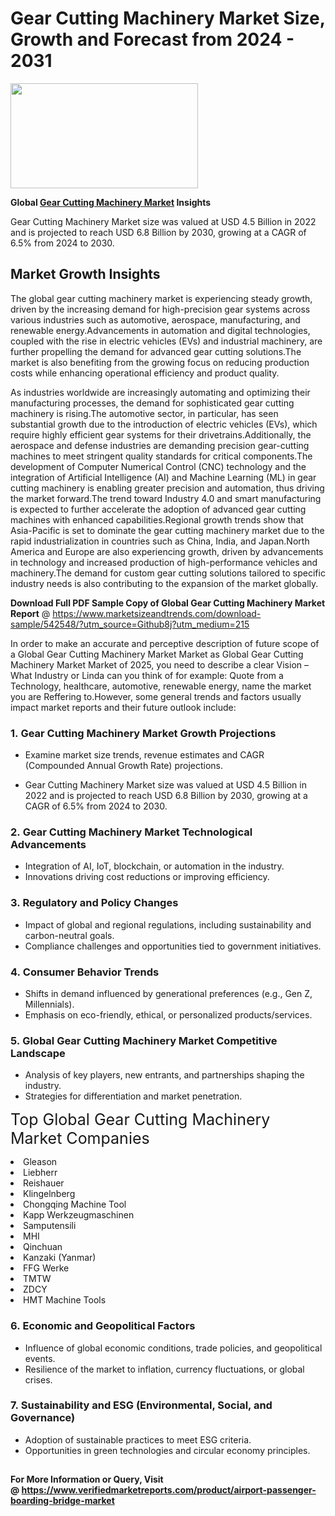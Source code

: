 <H1>Gear Cutting Machinery Market Size, Growth and Forecast from 2024 - 2031</H1><img class="aligncenter size-medium wp-image-584254" src="https://thirdeyenews.in/wp-content/uploads/2024/09/Global-Market-Research-300x168.jpeg" alt="" width="300" height="168" /><p><strong>Global&nbsp;<a href="https://www.marketsizeandtrends.com/download-sample/542548/?utm_source=Github8j?utm_medium=215">Gear Cutting Machinery Market</a> Insights</strong></p><p>Gear Cutting Machinery Market size was valued at USD 4.5 Billion in 2022 and is projected to reach USD 6.8 Billion by 2030, growing at a CAGR of 6.5% from 2024 to 2030.</p><p><h2>Market Growth Insights</h2> <p>The global gear cutting machinery market is experiencing steady growth, driven by the increasing demand for high-precision gear systems across various industries such as automotive, aerospace, manufacturing, and renewable energy.Advancements in automation and digital technologies, coupled with the rise in electric vehicles (EVs) and industrial machinery, are further propelling the demand for advanced gear cutting solutions.The market is also benefiting from the growing focus on reducing production costs while enhancing operational efficiency and product quality.</p> <p>As industries worldwide are increasingly automating and optimizing their manufacturing processes, the demand for sophisticated gear cutting machinery is rising.The automotive sector, in particular, has seen substantial growth due to the introduction of electric vehicles (EVs), which require highly efficient gear systems for their drivetrains.Additionally, the aerospace and defense industries are demanding precision gear-cutting machines to meet stringent quality standards for critical components.The development of Computer Numerical Control (CNC) technology and the integration of Artificial Intelligence (AI) and Machine Learning (ML) in gear cutting machinery is enabling greater precision and automation, thus driving the market forward.The trend toward Industry 4.0 and smart manufacturing is expected to further accelerate the adoption of advanced gear cutting machines with enhanced capabilities.Regional growth trends show that Asia-Pacific is set to dominate the gear cutting machinery market due to the rapid industrialization in countries such as China, India, and Japan.North America and Europe are also experiencing growth, driven by advancements in technology and increased production of high-performance vehicles and machinery.The demand for custom gear cutting solutions tailored to specific industry needs is also contributing to the expansion of the market globally.</p> <p><span class=""><strong>Download Full PDF Sample Copy of Global Gear Cutting Machinery Market Report</strong> @ <a href="https://www.marketsizeandtrends.com/download-sample/542548/?utm_source=Github8j?utm_medium=215" target="_blank">https://www.marketsizeandtrends.com/download-sample/542548/?utm_source=Github8j?utm_medium=215</a></span></p><p>In order to make an accurate and perceptive description of future scope of a Global&nbsp;Gear Cutting Machinery Market Market as Global&nbsp;Gear Cutting Machinery Market Market of 2025, you need to describe a clear Vision &ndash; What Industry or Linda can you think of for example: Quote from a Technology, healthcare, automotive, renewable energy, name the market you are Reffering to.However, some general trends and factors usually impact market reports and their future outlook include:</p><h3>1.&nbsp;<strong>Gear Cutting Machinery Market Growth Projections</strong></h3><ul><li>Examine market size trends, revenue estimates and CAGR (Compounded Annual Growth Rate) projections.</li><li><p>Gear Cutting Machinery Market size was valued at USD 4.5 Billion in 2022 and is projected to reach USD 6.8 Billion by 2030, growing at a CAGR of 6.5% from 2024 to 2030.</p></li></ul><h3>2.&nbsp;<strong>Gear Cutting Machinery Market Technological Advancements</strong></h3><ul><li>Integration of AI, IoT, blockchain, or automation in the industry.</li><li>Innovations driving cost reductions or improving efficiency.</li></ul><h3>3.&nbsp;<strong>Regulatory and Policy Changes</strong></h3><ul><li>Impact of global and regional regulations, including sustainability and carbon-neutral goals.</li><li>Compliance challenges and opportunities tied to government initiatives.</li></ul><h3>4.&nbsp;<strong>Consumer Behavior Trends</strong></h3><ul><li>Shifts in demand influenced by generational preferences (e.g., Gen Z, Millennials).</li><li>Emphasis on eco-friendly, ethical, or personalized products/services.</li></ul><h3>5.&nbsp;<strong>Global Gear Cutting Machinery Market Competitive Landscape</strong></h3><ul><li>Analysis of key players, new entrants, and partnerships shaping the industry.</li><li>Strategies for differentiation and market penetration.</li></ul><p data-pm-slice="1 1 []"><span style="color: inherit; font-family: inherit; font-size: 25px;">Top Global Gear Cutting Machinery Market Companies</span></p><div class="" data-test-id=""><p><li>Gleason</li><li> Liebherr</li><li> Reishauer</li><li> Klingelnberg</li><li> Chongqing Machine Tool</li><li> Kapp Werkzeugmaschinen</li><li> Samputensili</li><li> MHI</li><li> Qinchuan</li><li> Kanzaki (Yanmar)</li><li> FFG Werke</li><li> TMTW</li><li> ZDCY</li><li> HMT Machine Tools</li></p></div><h3>6.&nbsp;<strong>Economic and Geopolitical Factors</strong></h3><ul><li>Influence of global economic conditions, trade policies, and geopolitical events.</li><li>Resilience of the market to inflation, currency fluctuations, or global crises.</li></ul><h3>7.&nbsp;<strong>Sustainability and ESG (Environmental, Social, and Governance)</strong></h3><ul><li>Adoption of sustainable practices to meet ESG criteria.</li><li>Opportunities in green technologies and circular economy principles.</li></ul><h2><strong style="font-size: 14px;">For More Information or Query, Visit @&nbsp;</strong><a style="background-color: #ffffff; font-size: 14px;" href="https://www.marketsizeandtrends.com/report/gear-cutting-machinery-market/" target="_blank">https://www.verifiedmarketreports.com/product/airport-passenger-boarding-bridge-market</a></h2>